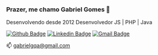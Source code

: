 ### Prazer, me chamo Gabriel Gomes 👋

Desenvolvendo desde 2012 Desenvolvedor JS | PHP | Java

[![Github Badge](https://img.shields.io/badge/-Github-000?style=flat-square&logo=Github&logoColor=white&link=https://github.com/Gabrielgqa)](https://github.com/Gabrielgqa)
[![Linkedin Badge](https://img.shields.io/badge/-LinkedIn-blue?style=flat-square&logo=Linkedin&logoColor=white&link=https://www.linkedin.com/in/gabriel-almeida-a8b9a286/)](https://www.linkedin.com/in/gabriel-almeida-a8b9a286/)
[![Gmail Badge](https://img.shields.io/badge/-Gmail-c14438?style=flat-square&logo=Gmail&logoColor=white&link=mailto:gabrielgqa@gmail.com)](mailto:gabrielgqa@gmail.com)


📫 gabrielgqa@gmail.com
